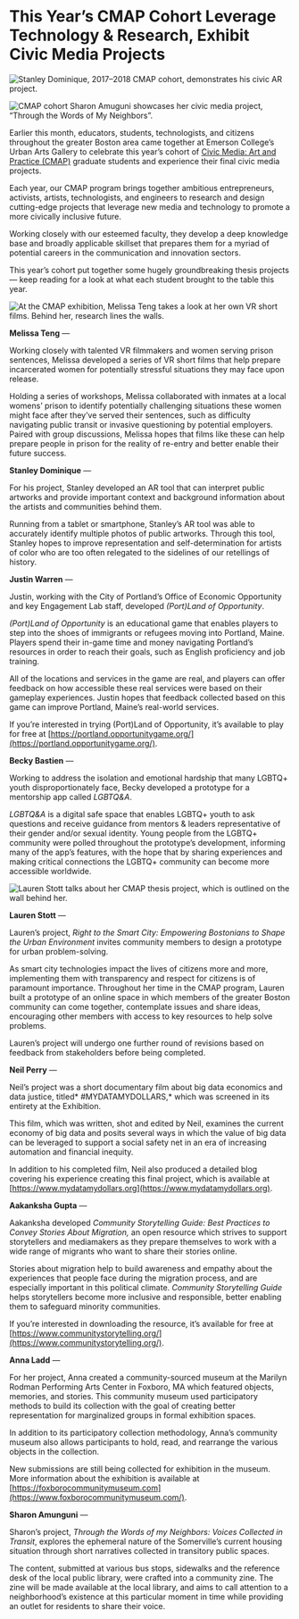 # This Year’s CMAP Cohort Leverage Technology & Research, Exhibit Civic Media Projects

![Stanley Dominique, 2017–2018 CMAP cohort, demonstrates his civic AR project.](https://res.cloudinary.com/engagement-lab-home/image/upload/v1/homepage-2.0/news/medium/1_cousKKN-9HagLwDhA9igCg.png)

![CMAP cohort Sharon Amuguni showcases her civic media project, “Through the Words of My Neighbors”.](https://res.cloudinary.com/engagement-lab-home/image/upload/v1/homepage-2.0/news/medium/1_lBGiqRDhb7xBgV_OztOUKg.png)

Earlier this month, educators, students, technologists, and citizens throughout the greater Boston area came together at Emerson College’s Urban Arts Gallery to celebrate this year’s cohort of [Civic Media: Art and Practice (CMAP)](https://elab.emerson.edu/cmap) graduate students and experience their final civic media projects.

Each year, our CMAP program brings together ambitious entrepreneurs, activists, artists, technologists, and engineers to research and design cutting-edge projects that leverage new media and technology to promote a more civically inclusive future.

Working closely with our esteemed faculty, they develop a deep knowledge base and broadly applicable skillset that prepares them for a myriad of potential careers in the communication and innovation sectors.

This year’s cohort put together some hugely groundbreaking thesis projects — keep reading for a look at what each student brought to the table this year.

![At the CMAP exhibition, Melissa Teng takes a look at her own VR short films. Behind her, research lines the walls.](https://res.cloudinary.com/engagement-lab-home/image/upload/v1/homepage-2.0/news/medium/1_OiJpL1-pV7cMF2jndxkQTA.png)

**Melissa Teng** —

Working closely with talented VR filmmakers and women serving prison sentences, Melissa developed a series of VR short films that help prepare incarcerated women for potentially stressful situations they may face upon release.

Holding a series of workshops, Melissa collaborated with inmates at a local womens’ prison to identify potentially challenging situations these women might face after they’ve served their sentences, such as difficulty navigating public transit or invasive questioning by potential employers. Paired with group discussions, Melissa hopes that films like these can help prepare people in prison for the reality of re-entry and better enable their future success.

**Stanley Dominique** —

For his project, Stanley developed an AR tool that can interpret public artworks and provide important context and background information about the artists and communities behind them.

Running from a tablet or smartphone, Stanley’s AR tool was able to accurately identify multiple photos of public artworks. Through this tool, Stanley hopes to improve representation and self-determination for artists of color who are too often relegated to the sidelines of our retellings of history.

**Justin Warren** —

Justin, working with the City of Portland’s Office of Economic Opportunity and key Engagement Lab staff, developed _(Port)Land of Opportunity_.

_(Port)Land of Opportunity_ is an educational game that enables players to step into the shoes of immigrants or refugees moving into Portland, Maine. Players spend their in-game time and money navigating Portland’s resources in order to reach their goals, such as English proficiency and job training.

All of the locations and services in the game are real, and players can offer feedback on how accessible these real services were based on their gameplay experiences. Justin hopes that feedback collected based on this game can improve Portland, Maine’s real-world services.

If you’re interested in trying (Port)Land of Opportunity, it’s available to play for free at [https://portland.opportunitygame.org/](https://portland.opportunitygame.org/).

**Becky Bastien** —

Working to address the isolation and emotional hardship that many LGBTQ+ youth disproportionately face, Becky developed a prototype for a mentorship app called _LGBTQ&A_.

_LGBTQ&A_ is a digital safe space that enables LGBTQ+ youth to ask questions and receive guidance from mentors & leaders representative of their gender and/or sexual identity. Young people from the LGBTQ+ community were polled throughout the prototype’s development, informing many of the app’s features, with the hope that by sharing experiences and making critical connections the LGBTQ+ community can become more accessible worldwide.

![Lauren Stott talks about her CMAP thesis project, which is outlined on the wall behind her.](https://res.cloudinary.com/engagement-lab-home/image/upload/v1/homepage-2.0/news/medium/1_j0d2cTNkvFxhYDwCXTetjw.png)

**Lauren Stott** —

Lauren’s project, _Right to the Smart City: Empowering Bostonians to Shape the Urban Environment_ invites community members to design a prototype for urban problem-solving.

As smart city technologies impact the lives of citizens more and more, implementing them with transparency and respect for citizens is of paramount importance. Throughout her time in the CMAP program, Lauren built a prototype of an online space in which members of the greater Boston community can come together, contemplate issues and share ideas, encouraging other members with access to key resources to help solve problems.

Lauren’s project will undergo one further round of revisions based on feedback from stakeholders before being completed.

**Neil Perry** —

Neil’s project was a short documentary film about big data economics and data justice, titled* #MYDATAMYDOLLARS,* which was screened in its entirety at the Exhibition.

This film, which was written, shot and edited by Neil, examines the current economy of big data and posits several ways in which the value of big data can be leveraged to support a social safety net in an era of increasing automation and financial inequity.

In addition to his completed film, Neil also produced a detailed blog covering his experience creating this final project, which is available at [https://www.mydatamydollars.org](https://www.mydatamydollars.org).

**Aakanksha Gupta** —

Aakanksha developed _Community Storytelling Guide: Best Practices to Convey Stories About Migration,_ an open resource which strives to support storytellers and mediamakers as they prepare themselves to work with a wide range of migrants who want to share their stories online.

Stories about migration help to build awareness and empathy about the experiences that people face during the migration process, and are especially important in this political climate. _Community Storytelling Guide_ helps storytellers become more inclusive and responsible, better enabling them to safeguard minority communities.

If you’re interested in downloading the resource, it’s available for free at [https://www.communitystorytelling.org/](https://www.communitystorytelling.org/).

**Anna Ladd** —

For her project, Anna created a community-sourced museum at the Marilyn Rodman Performing Arts Center in Foxboro, MA which featured objects, memories, and stories. This community museum used participatory methods to build its collection with the goal of creating better representation for marginalized groups in formal exhibition spaces.

In addition to its participatory collection methodology, Anna’s community museum also allows participants to hold, read, and rearrange the various objects in the collection.

New submissions are still being collected for exhibition in the museum. More information about the exhibition is available at [https://foxborocommunitymuseum.com](https://www.foxborocommunitymuseum.com/).

**Sharon Amunguni** —

Sharon’s project, _Through the Words of my Neighbors: Voices Collected in Transit_, explores the ephemeral nature of the Somerville’s current housing situation through short narratives collected in transitory public spaces.

The content, submitted at various bus stops, sidewalks and the reference desk of the local public library, were crafted into a community zine. The zine will be made available at the local library, and aims to call attention to a neighborhood’s existence at this particular moment in time while providing an outlet for residents to share their voice.
